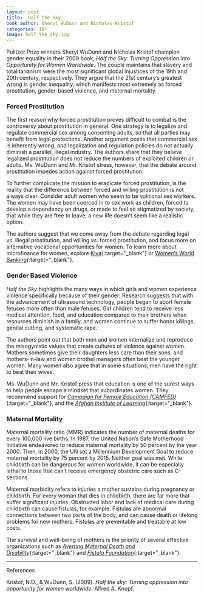 ```yaml
---
layout: post
title: _Half the Sky_
book_author: Sheryl WuDunn and Nicholas Kristof
categories: 18+
image: half_the_sky.jpg
---
```


Pulitzer Prize winners Sheryl WuDunn and Nicholas Kristof champion gender
equality in their 2009 book, _Half the Sky: Turning Oppression into Opportunity
for Women Worldwide_. The couple maintains that slavery and totalitarianism were
the most significant global injustices of the 19th and 20th century,
respectively. They argue that the 21st century’s greatest wrong is gender
inequality, which manifests most extremely as forced prostitution, gender-based
violence, and maternal mortality.

### Forced Prostitution

The first reason why forced prostitution proves difficult to combat is the controversy about prostitution in general. One strategy is to
legalize and regulate commercial sex among consenting adults, so that
all parties may benefit from legal protections. Another argument posits that
commercial sex is inherently wrong, and legalization and regulation policies do
not actually diminish a parallel, illegal industry. The authors share that
they believe legalized prostitution does not reduce the numbers
of exploited children or adults. Ms. WuDunn and Mr. Kristof stress, however, that
the debate around prostitution impedes action against forced prostitution.

To further complicate the mission to eradicate forced prostitution, is the reality
that the difference between forced and willing prostitution is not
always clear. Consider adult women who seem to be volitional sex workers. The
women may have been coerced in to sex work as children, forced to develop a
dependency on drugs, or made to feel so stigmatized by society, that while they
are free to leave, a new life doesn’t seem like a realistic option.

The authors suggest that we come away from the debate regarding legal vs.
illegal prostitution, and willing vs. forced prostitution, and focus more on
alternative vocational opportunities for women. To learn more about microfinance for
women, explore [Kiva][1]{:target="_blank"} or
[Women’s World Banking][2]{:target="_blank"}.

### Gender Based Violence

_Half the Sky_ highlights the many ways in which girls and women experience
violence specifically because of their gender: Research suggests that with the advancement of ultrasound technology, people began to abort female fetuses more often than male fetuses. Girl children tend to receive
less medical attention, food, and education compared to their brothers when resources diminish in a family, and women continue to suffer honor killings, genital cutting, and systematic rape.

The authors point out that both men and women internalize and reproduce the
misogynistic values that create cultures of violence against women. Mothers
sometimes give their daughters less care than their sons, and mothers-in-law and
women brothel managers often beat the younger women. Many
women also agree that in some situations, men have the right to beat
their wives.

Ms. WuDunn and Mr. Kristof press that education is one of the surest ways to
help people escape a mindset that subordinates women. They recommend support for
[_Campaign for Female Education (CAMFED)_][3]{:target="_blank"},
and the [_Afghan Institute of Learning_][4]{:target="_blank"}.

### Maternal Mortality

Maternal mortality ratio (MMR) indicates the number of maternal deaths for every
100,000 live births. In 1987, the United Nation’s Safe Motherhood Initiative
endeavored to reduce maternal mortality by 50 percent by the year 2000. Then, in
2000, the UN set a Millennium Development Goal to reduce maternal mortality by
75 percent by 2015. Neither goal was met. While childbirth can be dangerous for
women worldwide, it can be especially lethal to those that can’t receive
emergency obstetric care such as C-sections.

Maternal morbidity refers to injuries a mother sustains during pregnancy or
childbirth. For every woman that dies in childbirth, there are far more that
suffer significant injuries. Obstructed labor and lack of medical care during
childbirth can cause fistulas, for example. Fistulas are abnormal connections
between two parts of the body, and can cause death or lifelong problems for new mothers.
Fistulas are preventable and treatable at low costs.

The survival and well-being of mothers is the
priority of several effective organizations such as
[_Averting Maternal Death and Disability_][5]{:target="_blank"} and
[_Fistula Foundation_][6]{:target="_blank"}.

---
References

Kristof, N.D., & WuDunn, S. (2009). _Half the sky: Turning oppression into opportunity for women worldwide_. Alfred A. Knopf.

[1]: https://www.kiva.org/lend-by-category/women
[2]: https://www.womensworldbanking.org/
[3]: https://camfed.org/
[4]: https://www.creatinghope.org/who-we-are.html
[5]: https://www.mailman.columbia.edu/research/averting-maternal-death-and-disability-amdd
[6]: https://www.fistulafoundation.org/
